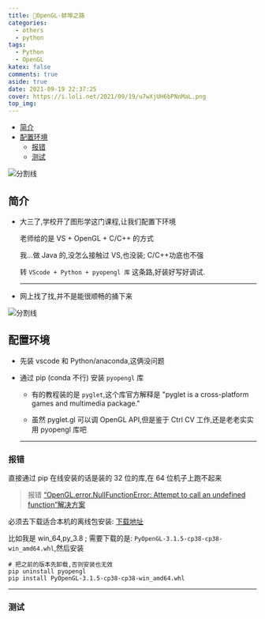 ```yaml
---
title: 🥵OpenGL-蚌埠之路
categories:
  - others
  - python
tags:
  - Python
  - OpenGL
katex: false
comments: true
aside: true
date: 2021-09-19 22:37:25
cover: https://i.loli.net/2021/09/19/u7wXjUH6bPNnMaL.png
top_img:
---
```


<!--
 * @?: *********************************************************************
 * @Author: Weidows
 * @LastEditors: Weidows
 * @LastEditTime: 2021-09-20 00:16:10
 * @FilePath: \Blog-private\source\_posts\others\python\OpenGL.md
 * @Description:
 * @!: *********************************************************************
-->

- [简介](#简介)
- [配置环境](#配置环境)
  - [报错](#报错)
  - [测试](#测试)

![分割线](https://cdn.jsdelivr.net/gh/Weidows/Images/img/divider.png)

## 简介

- 大三了,学校开了图形学这门课程,让我们配置下环境

  老师给的是 VS + OpenGL + C/C++ 的方式

  我...做 Java 的,没怎么接触过 VS,也没装; C/C++功底也不强

  转 `VScode + Python + pyopengl 库` 这条路,好装好写好调试.

  ***

- 网上找了找,并不是能很顺畅的捅下来

![分割线](https://cdn.jsdelivr.net/gh/Weidows/Images/img/divider.png)

## 配置环境

- 先装 vscode 和 Python/anaconda,这俩没问题

- 通过 pip (conda 不行) 安装 `pyopengl` 库

  - 有的教程装的是 `pyglet`,这个库官方解释是 "pyglet is a cross-platform games and multimedia package."

  - 虽然 pyglet.gl 可以调 OpenGL API,但是鉴于 Ctrl CV 工作,还是老老实实用 pyopengl 库吧

  ***

### 报错

直接通过 pip 在线安装的话是装的 32 位的库,在 64 位机子上跑不起来

> 报错 [“OpenGL.error.NullFunctionError: Attempt to call an undefined function”解决方案](https://blog.csdn.net/feilong_csdn/article/details/61421002)

必须去下载适合本机的离线包安装: [下载地址](https://www.lfd.uci.edu/~gohlke/pythonlibs/#pyopengl)

比如我是 win_64,py_3.8 ; 需要下载的是: `PyOpenGL-3.1.5-cp38-cp38-win_amd64.whl`,然后安装

```
# 把之前的版本先卸载,否则安装也无效
pip uninstall pyopengl
pip install PyOpenGL-3.1.5-cp38-cp38-win_amd64.whl
```

---

### 测试
```python
```
